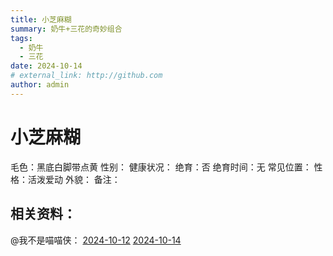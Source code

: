 ```yaml
---
title: 小芝麻糊
summary: 奶牛+三花的奇妙组合
tags:
  - 奶牛
  - 三花
date: 2024-10-14
# external_link: http://github.com
author: admin
---
```


# 小芝麻糊

毛色：黑底白脚带点黄
性别：
健康状况：
绝育：否
绝育时间：无
常见位置：
性格：活泼爱动
外貌：
备注：

## 相关资料：
@我不是喵喵侠：
[2024-10-12](https://v.douyin.com/iBvUVAse/)
[2024-10-14](https://v.douyin.com/iBvyFjmb/)

<div id="tcomment"></div>